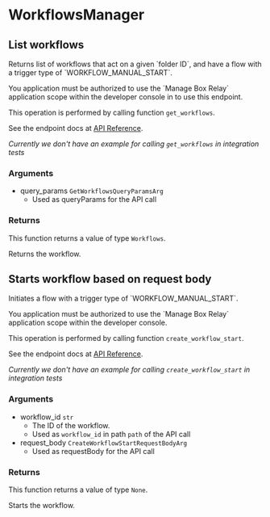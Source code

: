 # WorkflowsManager

## List workflows

Returns list of workflows that act on a given &#x60;folder ID&#x60;, and
have a flow with a trigger type of &#x60;WORKFLOW_MANUAL_START&#x60;.

You application must be authorized to use the &#x60;Manage Box Relay&#x60; application
scope within the developer console in to use this endpoint.

This operation is performed by calling function `get_workflows`.

See the endpoint docs at
[API Reference](https://developer.box.com/reference/get-workflows/).

*Currently we don't have an example for calling `get_workflows` in integration tests*

### Arguments

- query_params `GetWorkflowsQueryParamsArg`
  - Used as queryParams for the API call


### Returns

This function returns a value of type `Workflows`.

Returns the workflow.


## Starts workflow based on request body

Initiates a flow with a trigger type of &#x60;WORKFLOW_MANUAL_START&#x60;.

You application must be authorized to use the &#x60;Manage Box Relay&#x60; application
scope within the developer console.

This operation is performed by calling function `create_workflow_start`.

See the endpoint docs at
[API Reference](https://developer.box.com/reference/post-workflows-id-start/).

*Currently we don't have an example for calling `create_workflow_start` in integration tests*

### Arguments

- workflow_id `str`
  - The ID of the workflow.
  - Used as `workflow_id` in path `path` of the API call
- request_body `CreateWorkflowStartRequestBodyArg`
  - Used as requestBody for the API call


### Returns

This function returns a value of type `None`.

Starts the workflow.



